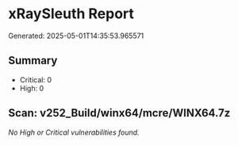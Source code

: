 # xRaySleuth Report
Generated: 2025-05-01T14:35:53.965571
## Summary
- Critical: 0
- High: 0
## Scan: v252_Build/winx64/mcre/WINX64.7z
_No High or Critical vulnerabilities found._
